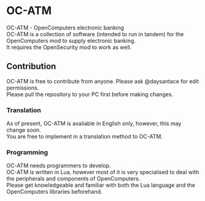 # OC-ATM
OC-ATM - OpenComputers electronic banking<br>
OC-ATM is a collection of software (intended to run in tandem) for the OpenComputers mod to supply electronic banking.<br>
It requires the OpenSecurity mod to work as well.<br>
## Contribution
OC-ATM is free to contribute from anyone. Please ask @daysantace for edit permissions.<br>
Please pull the repository to your PC first before making changes.<br>
### Translation
As of present, OC-ATM is avaliable in English only, however, this may change soon.<br>
You are free to implement in a translation method to OC-ATM.<br>
### Programming
OC-ATM needs programmers to develop.<br>
OC-ATM is written in Lua, however most of it is very specialised to deal with the peripherals and components of OpenComputers.<br>
Please get knowledgeable and familiar with both the Lua language and the OpenComputers libraries beforehand.<br>

